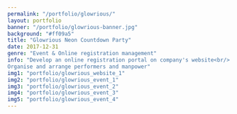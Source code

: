 ```yaml
---
permalink: "/portfolio/glowrious/"
layout: portfolio
banner: "/portfolio/glowrious-banner.jpg"
background: "#ff09a5"
title: "Glowrious Neon Countdown Party"
date: 2017-12-31
genre: "Event & Online registration management"
info: "Develop an online registration portal on company's website<br/>
Organise and arrange performers and manpower"
img1: "portfolio/glowrious_website_1"
img2: "portfolio/glowrious_event_1"
img3: "portfolio/glowrious_event_2"
img4: "portfolio/glowrious_event_3"
img5: "portfolio/glowrious_event_4"
---
```

